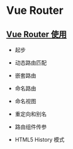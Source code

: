 # Vue Router

## [Vue Router 使用](w-001-vue-use)

- 起步

- 动态路由匹配

- 嵌套路由

- 命名路由

- 命名视图

- 重定向和别名

- 路由组件传参

- HTML5 History 模式
